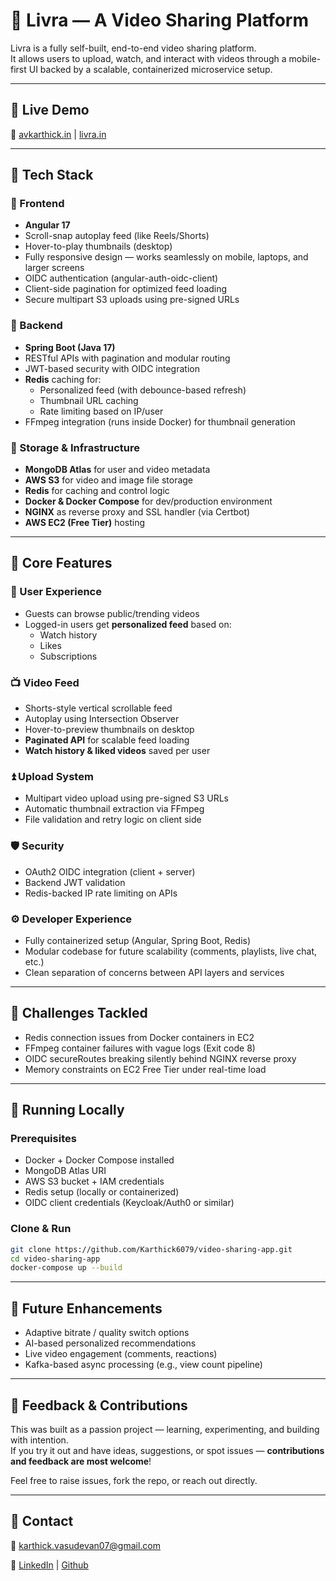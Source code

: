 # 🎥 Livra — A Video Sharing Platform

Livra is a fully self-built, end-to-end video sharing platform.  
It allows users to upload, watch, and interact with videos through a mobile-first UI backed by a scalable, containerized microservice setup.

---

## 🚀 Live Demo

🔗 [avkarthick.in](https://avkarthick.in) | [livra.in](https://livra.in)

---

## 🧱 Tech Stack

### 🔹 Frontend
- **Angular 17**
- Scroll-snap autoplay feed (like Reels/Shorts)
- Hover-to-play thumbnails (desktop)
- Fully responsive design — works seamlessly on mobile, laptops, and larger screens
- OIDC authentication (angular-auth-oidc-client)
- Client-side pagination for optimized feed loading
- Secure multipart S3 uploads using pre-signed URLs

### 🔹 Backend
- **Spring Boot (Java 17)**
- RESTful APIs with pagination and modular routing
- JWT-based security with OIDC integration
- **Redis** caching for:
  - Personalized feed (with debounce-based refresh)
  - Thumbnail URL caching
  - Rate limiting based on IP/user
- FFmpeg integration (runs inside Docker) for thumbnail generation

### 🔹 Storage & Infrastructure
- **MongoDB Atlas** for user and video metadata
- **AWS S3** for video and image file storage
- **Redis** for caching and control logic
- **Docker & Docker Compose** for dev/production environment
- **NGINX** as reverse proxy and SSL handler (via Certbot)
- **AWS EC2 (Free Tier)** hosting

---

## 🔑 Core Features

### 👤 User Experience
- Guests can browse public/trending videos
- Logged-in users get **personalized feed** based on:
  - Watch history
  - Likes
  - Subscriptions

### 📺 Video Feed
- Shorts-style vertical scrollable feed
- Autoplay using Intersection Observer
- Hover-to-preview thumbnails on desktop
- **Paginated API** for scalable feed loading
- **Watch history & liked videos** saved per user

### ⏫ Upload System
- Multipart video upload using pre-signed S3 URLs
- Automatic thumbnail extraction via FFmpeg
- File validation and retry logic on client side

### 🛡 Security
- OAuth2 OIDC integration (client + server)
- Backend JWT validation
- Redis-backed IP rate limiting on APIs

### ⚙️ Developer Experience
- Fully containerized setup (Angular, Spring Boot, Redis)
- Modular codebase for future scalability (comments, playlists, live chat, etc.)
- Clean separation of concerns between API layers and services

---

## 🧪 Challenges Tackled

- Redis connection issues from Docker containers in EC2
- FFmpeg container failures with vague logs (Exit code 8)
- OIDC secureRoutes breaking silently behind NGINX reverse proxy
- Memory constraints on EC2 Free Tier under real-time load

---

## 🧰 Running Locally

### Prerequisites
- Docker + Docker Compose installed
- MongoDB Atlas URI
- AWS S3 bucket + IAM credentials
- Redis setup (locally or containerized)
- OIDC client credentials (Keycloak/Auth0 or similar)

### Clone & Run

```bash
git clone https://github.com/Karthick6079/video-sharing-app.git
cd video-sharing-app
docker-compose up --build
```
---

## 🔮 Future Enhancements

- Adaptive bitrate / quality switch options  
- AI-based personalized recommendations  
- Live video engagement (comments, reactions)  
- Kafka-based async processing (e.g., view count pipeline)

---

## 🙌 Feedback & Contributions

This was built as a passion project — learning, experimenting, and building with intention.  
If you try it out and have ideas, suggestions, or spot issues — **contributions and feedback are most welcome**!

Feel free to raise issues, fork the repo, or reach out directly.

---

## 📩 Contact

📧 karthick.vasudevan07@gmail.com

🔗 [LinkedIn](https://www.linkedin.com/in/karthick-vasudevan/) | [Github](https://github.com/Karthick6079/video-sharing-app)
